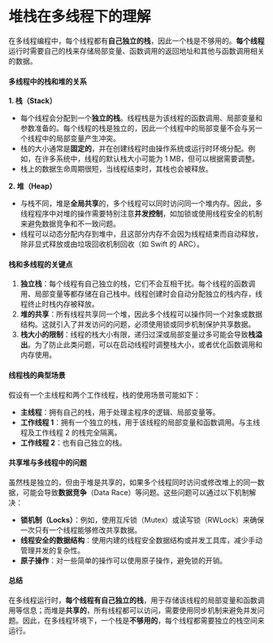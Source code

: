 # 堆栈在多线程下的理解

在多线程编程中，每个线程都有**自己独立的栈**，因此一个栈是不够用的。**每个线程**运行时需要自己的栈来存储局部变量、函数调用的返回地址和其他与函数调用相关的数据。

#### 多线程中的栈和堆的关系

**1. 栈（Stack）**

* 每个线程会分配到一个**独立的栈**。线程栈是为该线程的函数调用、局部变量和参数准备的。每个线程的栈是独立的，因此一个线程中的局部变量不会与另一个线程中的局部变量产生冲突。
* 栈的大小通常是**固定的**，并在创建线程时由操作系统或运行时环境分配。例如，在许多系统中，线程的默认栈大小可能为 1 MB，但可以根据需要调整。
* 栈上的数据生命周期很短，当线程结束时，其栈也会被释放。

**2. 堆（Heap）**

* 与栈不同，堆是**全局共享**的，多个线程可以同时访问同一个堆内存。因此，多线程程序中对堆的操作需要特别注意**并发控制**，如加锁或使用线程安全的机制来避免数据竞争和不一致问题。
* 线程可以动态分配内存到堆中，且这部分内存不会因为线程结束而自动释放，除非显式释放或由垃圾回收机制回收（如 Swift 的 ARC）。

#### 栈和多线程的关键点

1. **独立栈**：每个线程有自己独立的栈，它们不会互相干扰。每个线程的函数调用、局部变量等都存储在自己栈中。线程创建时会自动分配独立的栈内存，线程终止时栈内存被释放。
2. **堆的共享**：所有线程共享同一个堆，因此多个线程可以操作同一个对象或数据结构。这就引入了并发访问的问题，必须使用锁或同步机制保护共享数据。
3. **栈大小的限制**：线程的栈大小有限，递归过深或局部变量过多可能会导致**栈溢出**。为了防止此类问题，可以在启动线程时调整栈大小，或者优化函数调用和内存使用。

#### 线程栈的典型场景

假设有一个主线程和两个工作线程，栈的使用场景可能如下：

* **主线程**：拥有自己的栈，用于处理主程序的逻辑、局部变量等。
* **工作线程 1**：拥有一个独立的栈，用于该线程的局部变量和函数调用。与主线程及工作线程 2 的栈完全隔离。
* **工作线程 2**：也有自己独立的栈。

#### 共享堆与多线程中的问题

虽然栈是独立的，但由于堆是共享的，如果多个线程同时访问或修改堆上的同一数据，可能会导致**数据竞争**（Data Race）等问题。这些问题可以通过以下机制解决：

* **锁机制（Locks）**：例如，使用互斥锁（Mutex）或读写锁（RWLock）来确保一次只有一个线程能够修改共享数据。
* **线程安全的数据结构**：使用内建的线程安全数据结构或并发工具库，减少手动管理并发的复杂性。
* **原子操作**：对一些简单的操作可以使用原子操作，避免锁的开销。

#### 总结

在多线程运行时，**每个线程有自己独立的栈**，用于存储该线程的局部变量和函数调用等信息；而堆是**共享的**，所有线程都可以访问，需要使用同步机制来避免并发问题。因此，在多线程环境下，一个栈是**不够用的**，每个线程都需要独立的栈空间来运行。
